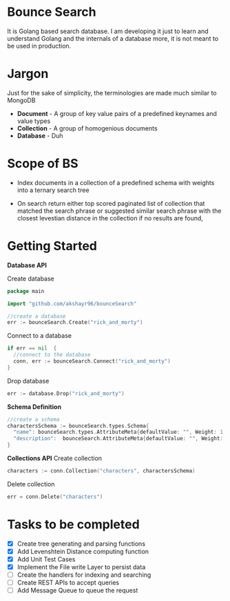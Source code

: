 # Bounce Search

It is Golang based search database. I am developing it just to learn and understand Golang and the internals of a database more, it is not meant to be used in production.


# Jargon

Just for the sake of simplicity, the terminologies are made much similar to MongoDB

* **Document** - A group of key value pairs of a predefined keynames and value types
* **Collection** - A group of homogenious documents
* **Database** - Duh


# Scope of BS

* Index documents in a collection of a predefined schema with weights into a ternary search tree 

* On search return either top scored paginated list of collection that matched the search phrase or suggested similar search phrase with the closest levestian distance in the collection if no results are found,

# Getting Started

**Database API**

Create database
```go
package main

import "github.com/akshayr96/bounceSearch"

//create a database
err := bounceSearch.Create("rick_and_morty")
```

Connect to a database
```go
if err == nil  {
  //connect to the database
  conn, err := bounceSearch.Connect("rick_and_morty")
}

```

Drop database
```go
err := database.Drop("rick_and_morty")
```



**Schema Definition**
```go
//create a schema
charactersSchema := bounceSearch.types.Schema{
  "name": bounceSearch.types.AttributeMeta{defaultValue: "", Weight: 1.0, Optional: false},
  "description":  bounceSearch.AttributeMeta{defaultValue: "", Weight: 1.0, Optional: false},
}
 ```



**Collections API**
Create collection
```go
characters := conn.Collection("characters", charactersSchema)
```

Delete collection
```go
err = conn.Delete("characters")
```

# Tasks to be completed

- [x] Create tree generating and parsing functions
- [x] Add Levenshtein Distance computing function
- [x] Add Unit Test Cases
- [x] Implement the File write Layer to persist data 
- [ ] Create the handlers for indexing and searching
- [ ] Create REST APIs to accept queries
- [ ] Add Message Queue to queue the request